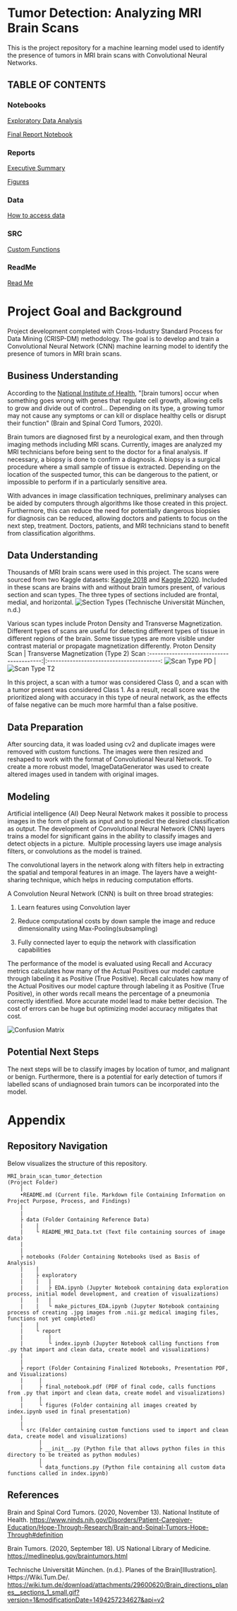 # Tumor Detection: Analyzing MRI Brain Scans

This is the project repository for a machine learning model used to identify the presence of tumors in MRI brain scans with Convolutional Neural Networks.

## TABLE OF CONTENTS

### Notebooks

[Exploratory Data Analysis](notebooks/exploratory)

[Final Report Notebook](notebooks/report)


### Reports
[Executive Summary](reports/presentation)

[Figures](reports/figures)


### Data

[How to access data](data)


### SRC

[Custom Functions](src)

### ReadMe

[Read Me](README.md)


# Project Goal and Background
Project development completed with Cross-Industry Standard Process for Data Mining (CRISP-DM) methodology. The goal is to develop and train a Convolutional Neural Network (CNN) machine learning model to identify the presence of tumors in MRI brain scans.


## Business Understanding 

According to the [National Institute of Health](https://www.ninds.nih.gov/Disorders/Patient-Caregiver-Education/Hope-Through-Research/Brain-and-Spinal-Tumors-Hope-Through#definition), "[brain tumors] occur when something goes wrong with genes that regulate cell growth, allowing cells to grow and divide out of control... Depending on its type, a growing tumor may not cause any symptoms or can kill or displace healthy cells or disrupt their function" (Brain and Spinal Cord Tumors, 2020).

Brain tumors are diagnosed first by a neurological exam, and then through imaging methods including MRI scans. Currently, images are analyzed my MRI technicians before being sent to the doctor for a final analysis. If necessary, a biopsy is done to confirm a diagnosis. A biopsy is a surgical procedure where a small sample of tissue is extracted. Depending on the location of the suspected tumor, this can be dangerous to the patient, or impossible to perform if in a particularly sensitive area.

With advances in image classification techniques, preliminary analyses can be aided by computers through algorithms like those created in this project. Furthermore, this can reduce the need for potentially dangerous biopsies for diagnosis can be reduced, allowing doctors and patients to focus on the next step, treatment. Doctors, patients, and MRI technicians stand to benefit from classification algorithms.


## Data Understanding

Thousands of MRI brain scans were used in this project. The scans were sourced from two Kaggle datasets: [Kaggle 2018](https://www.kaggle.com/navoneel/brain-mri-images-for-brain-tumor-detection) and [Kaggle 2020](https://www.kaggle.com/sartajbhuvaji/brain-tumor-classification-mri).
Included in these scans are brains with and without brain tumors present, of various section and scan types. The three types of sections included are frontal, medial, and horizontal. ![Section Types](https://github.com/samjdedes/MRI_brain_scan_tumor_detection/blob/master/report/figures/mri_axis2_pd500px.jpg)
(Technische Universität München, n.d.)

Various scan types include Proton Density and Transverse Magnetization. Different types of scans are useful for detecting different types of tissue in different regions of the brain. Some tissue types are more visible under contrast material or propagate magnetization differently.
           Proton Density Scan            |  Transverse Magnetization (Type 2) Scan
:----------------------------------------:|:----------------------------------------:
![Scan Type PD](https://github.com/samjdedes/MRI_brain_scan_tumor_detection/blob/master/report/figures/PD.gif) | ![Scan Type T2](https://github.com/samjdedes/MRI_brain_scan_tumor_detection/blob/master/report/figures/T2.gif)

In this project, a scan with a tumor was considered Class 0, and a scan with a tumor present was considered Class 1. As a result, recall score was the prioritized along with accuracy in this type of neural network, as the effects of false negative can be much more harmful than a false positive.


## Data Preparation

After sourcing data, it was loaded using cv2 and duplicate images were removed with custom functions. The images were then resized and reshaped to work with the format of Convolutional Neural Network.
To create a more robust model, ImageDataGenerator was used to create altered images used in tandem with original images.


## Modeling

Artificial intelligence (AI) Deep Neural Network makes it possible to process images in the form of pixels as input and to predict the desired classification as output. The development of Convolutional Neural Network (CNN) layers trains a model for significant gains in the ability to classify images and detect objects in a picture.  Multiple processing layers use image analysis filters, or convolutions as the model is trained.

The convolutional layers in the network along with filters help in extracting the spatial and temporal features in an image. The layers have a weight-sharing technique, which helps in reducing computation efforts.

A Convolution Neural Network (CNN) is built on three broad strategies:

  1) Learn features using Convolution layer

  2) Reduce computational costs by down sample the image and reduce dimensionality using Max-Pooling(subsampling)

  3) Fully connected layer to equip the network with classification capabilities

The performance of the model is evaluated using Recall and Accuracy metrics calculates how many of the Actual Positives our model capture through labeling it as Positive (True Positive). Recall calculates how many of the Actual Positives our model capture through labeling it as Positive (True Positive), in other words recall means the percentage of a pneumonia correctly identified. More accurate model lead to make better decision. The cost of errors can be huge but optimizing model accuracy mitigates that cost.

![Confusion Matrix](https://github.com/samjdedes/MRI_brain_scan_tumor_detection/blob/master/report/figures/plot_confusion_matrix_final.png)

## Potential Next Steps

The next steps will be to classify images by location of tumor, and malignant or benign. Furthermore, there is a potential for early detection of tumors if labelled scans of undiagnosed brain tumors can be incorporated into the model.


# Appendix
## Repository Navigation

Below visualizes the structure of this repository.

```
MRI_brain_scan_tumor_detection
(Project Folder)
    |
    •README.md (Current file. Markdown file Containing Information on Project Purpose, Process, and Findings)
    |
    |       
    ├ data (Folder Containing Reference Data)
    |    |
    |    └ README_MRI_Data.txt (Text file containing sources of image data)
    |
    |
    ├ notebooks (Folder Containing Notebooks Used as Basis of Analysis)
    |    |
    |    ├ exploratory
    |    |   |
    |    |   ├ EDA.ipynb (Jupyter Notebook containing data exploration process, initial model development, and creation of visualizations)
    |    |   |
    |    |   └ make_pictures_EDA.ipynb (Jupyter Notebook containing process of creating .jpg images from .nii.gz medical imaging files, functions not yet completed)
    |    |
    |    └ report
    |        |
    |        └ index.ipynb (Jupyter Notebook calling functions from .py that import and clean data, create model and visualizations)
    |
    |
    ├ report (Folder Containing Finalized Notebooks, Presentation PDF, and Visualizations)
    |     |
    |     ├ final_notebook.pdf (PDF of final code, calls functions from .py that import and clean data, create model and visualizations)
    |     |
    |     └ figures (Folder containing all images created by index.ipynb used in final presentation)
    |
    |
    └ src (Folder containing custom functions used to import and clean data, create model and visualizations)
          |
          ├ __init__.py (Python file that allows python files in this directory to be treated as python modules)
          |
          └ data_functions.py (Python file containing all custom data functions called in index.ipynb)
```

## References

Brain and Spinal Cord Tumors. (2020, November 13). National Institute of Health. https://www.ninds.nih.gov/Disorders/Patient-Caregiver-Education/Hope-Through-Research/Brain-and-Spinal-Tumors-Hope-Through#definition

Brain Tumors. (2020, September 18). US National Library of Medicine. https://medlineplus.gov/braintumors.html

Technische Universität München. (n.d.). Planes of the Brain[Illustration]. Https://Wiki.Tum.De/. https://wiki.tum.de/download/attachments/29600620/Brain_directions_planes__sections_1_small.gif?version=1&modificationDate=1494257234627&api=v2
